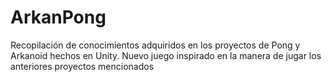 # ArkanPong
Recopilación de conocimientos adquiridos en los proyectos de Pong y Arkanoid hechos en Unity. Nuevo juego inspirado en la manera de jugar los anteriores proyectos mencionados

